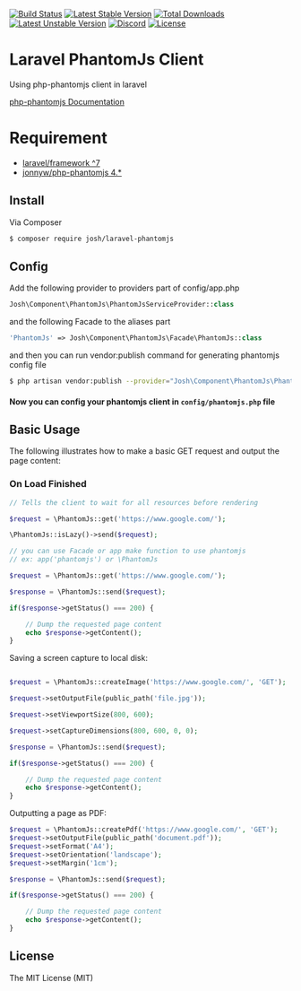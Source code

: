 [![Build Status](https://api.travis-ci.org/MrJoshLab/laravel-phantomjs.svg?branch=develop)](https://travis-ci.org/MrJoshLab/laravel-phantomjs)
[![Latest Stable Version](https://poser.pugx.org/josh/laravel-phantomjs/v/stable)](https://packagist.org/packages/josh/laravel-phantomjs)
[![Total Downloads](https://poser.pugx.org/josh/laravel-phantomjs/downloads)](https://packagist.org/packages/josh/laravel-phantomjs)
[![Latest Unstable Version](https://poser.pugx.org/josh/laravel-phantomjs/v/unstable)](https://packagist.org/packages/josh/laravel-phantomjs)
[![Discord](https://discordapp.com/api/guilds/415566764697583628/embed.png)](https://discord.gg/bHR599t)
[![License](https://poser.pugx.org/josh/laravel-phantomjs/license)](https://packagist.org/packages/josh/laravel-phantomjs)

# Laravel PhantomJs Client
Using php-phantomjs client in laravel 

[php-phantomjs Documentation](http://jonnnnyw.github.io/php-phantomjs/)

# Requirement
* [laravel/framework ^7](https://github.com/laravel/laravel)
* [jonnyw/php-phantomjs 4.*](https://github.com/jonnnnyw/php-phantomjs)

## Install

Via Composer

```bash
$ composer require josh/laravel-phantomjs
```

## Config

Add the following provider to providers part of config/app.php
```php
Josh\Component\PhantomJs\PhantomJsServiceProvider::class
```

and the following Facade to the aliases part
```php
'PhantomJs' => Josh\Component\PhantomJs\Facade\PhantomJs::class
```

and then you can run vendor:publish command for generating phantomjs config file
 ```bash
 $ php artisan vendor:publish --provider="Josh\Component\PhantomJs\PhantomJsServiceProvider"
 ```

#### Now you can config your phantomjs client in ```config/phantomjs.php``` file

## Basic Usage
The following illustrates how to make a basic GET request and output the page content:

### On Load Finished
```php
// Tells the client to wait for all resources before rendering

$request = \PhantomJs::get('https://www.google.com/');

\PhantomJs::isLazy()->send($request);
```

```php
// you can use Facade or app make function to use phantomjs
// ex: app('phantomjs') or \PhantomJs

$request = \PhantomJs::get('https://www.google.com/');

$response = \PhantomJs::send($request);

if($response->getStatus() === 200) {

    // Dump the requested page content
    echo $response->getContent();
}
```

Saving a screen capture to local disk:
```php

$request = \PhantomJs::createImage('https://www.google.com/', 'GET');

$request->setOutputFile(public_path('file.jpg'));

$request->setViewportSize(800, 600);

$request->setCaptureDimensions(800, 600, 0, 0);

$response = \PhantomJs::send($request);

if($response->getStatus() === 200) {

    // Dump the requested page content
    echo $response->getContent();
}
```

Outputting a page as PDF:

```php
$request = \PhantomJs::createPdf('https://www.google.com/', 'GET');
$request->setOutputFile(public_path('document.pdf'));
$request->setFormat('A4');
$request->setOrientation('landscape');
$request->setMargin('1cm');

$response = \PhantomJs::send($request);

if($response->getStatus() === 200) {

    // Dump the requested page content
    echo $response->getContent();
}
```

## License
The MIT License (MIT)
